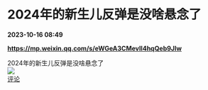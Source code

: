 # 2024年的新生儿反弹是没啥悬念了

**2023-10-16 08:49**

**https://mp.weixin.qq.com/s/eWGeA3CMevlI4hqQeb9JIw**

2024年的新生儿反弹是没啥悬念了  
![](https://img3.chouti.com/CHOUTI_231016_0E32B4DAC1524B4384E1F0B1CDADF8E8.png)  
[评论](https://m.chouti.com/link/40303175)